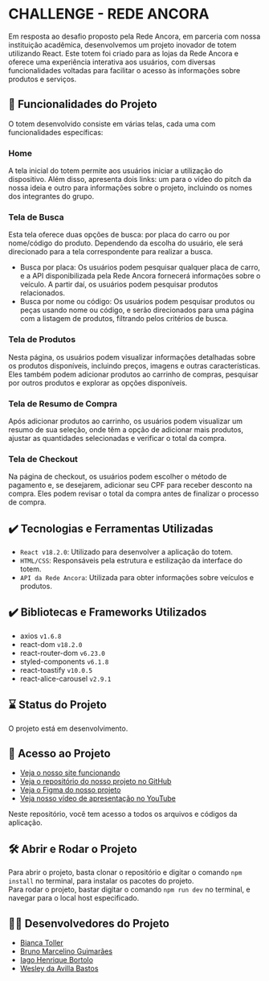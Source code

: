 # CHALLENGE - REDE ANCORA

Em resposta ao desafio proposto pela Rede Ancora, em parceria com nossa instituição acadêmica, desenvolvemos um projeto inovador de totem utilizando React. Este totem foi criado para as lojas da Rede Ancora e oferece uma experiência interativa aos usuários, com diversas funcionalidades voltadas para facilitar o acesso às informações sobre produtos e serviços.

## 🔨 Funcionalidades do Projeto

O totem desenvolvido consiste em várias telas, cada uma com funcionalidades específicas:

### Home

A tela inicial do totem permite aos usuários iniciar a utilização do dispositivo. Além disso, apresenta dois links: um para o vídeo do pitch da nossa ideia e outro para informações sobre o projeto, incluindo os nomes dos integrantes do grupo.

### Tela de Busca

Esta tela oferece duas opções de busca: por placa do carro ou por nome/código do produto. Dependendo da escolha do usuário, ele será direcionado para a tela correspondente para realizar a busca.

- Busca por placa: Os usuários podem pesquisar qualquer placa de carro, e a API disponibilizada pela Rede Ancora fornecerá informações sobre o veículo. A partir daí, os usuários podem pesquisar produtos relacionados.
- Busca por nome ou código: Os usuários podem pesquisar produtos ou peças usando nome ou código, e serão direcionados para uma página com a listagem de produtos, filtrando pelos critérios de busca.

### Tela de Produtos

Nesta página, os usuários podem visualizar informações detalhadas sobre os produtos disponíveis, incluindo preços, imagens e outras características. Eles também podem adicionar produtos ao carrinho de compras, pesquisar por outros produtos e explorar as opções disponíveis.

### Tela de Resumo de Compra

Após adicionar produtos ao carrinho, os usuários podem visualizar um resumo de sua seleção, onde têm a opção de adicionar mais produtos, ajustar as quantidades selecionadas e verificar o total da compra.

### Tela de Checkout

Na página de checkout, os usuários podem escolher o método de pagamento e, se desejarem, adicionar seu CPF para receber desconto na compra. Eles podem revisar o total da compra antes de finalizar o processo de compra.

## ✔️ Tecnologias e Ferramentas Utilizadas

- `React v18.2.0`: Utilizado para desenvolver a aplicação do totem.
- `HTML/CSS`: Responsáveis pela estrutura e estilização da interface do totem.
- `API da Rede Ancora`: Utilizada para obter informações sobre veículos e produtos.

## ✔️ Bibliotecas e Frameworks Utilizados

- axios `v1.6.8`
- react-dom `v18.2.0`
- react-router-dom `v6.23.0`
- styled-components `v6.1.8`
- react-toastify `v10.0.5`
- react-alice-carousel `v2.9.1`

## ⌛ Status do Projeto

O projeto está em desenvolvimento.

## 📁 Acesso ao Projeto

- [Veja o nosso site funcionando](#)
- [Veja o repositório do nosso projeto no GitHub](https://github.com/bitoller/challenge-rede-ancora-react)
- [Veja o Figma do nosso projeto](https://www.figma.com/file/2yI8xaVutkugIciWQLabzG/Untitled?type=design&node-id=0%3A1&mode=design&t=l31HxmxWsfYQZTxn-1)
- [Veja nosso vídeo de apresentação no YouTube](https://youtu.be/L3Ne_vstIF8?si=tIW6EG8xmIJj3OSw)

Neste repositório, você tem acesso a todos os arquivos e códigos da aplicação.<br/>

## 🛠️ Abrir e Rodar o Projeto

Para abrir o projeto, basta clonar o repositório e digitar o comando `npm install` no terminal, para instalar os pacotes do projeto.<br/>
Para rodar o projeto, bastar digitar o comando `npm run dev` no terminal, e navegar para o local host especificado.

## 👩‍💻 Desenvolvedores do Projeto

- <a href="https://www.linkedin.com/in/bianca-toller" target="_blank">Bianca Toller</a>
- <a href="https://www.linkedin.com/in/bruno-marc" target="_blank">Bruno Marcelino Guimarães</a>
- <a href="https://www.linkedin.com/in/iago-bortolo" target="_blank">Iago Henrique Bortolo</a>
- <a href="https://www.linkedin.com/in/wesley-bastos" target="_blank">Wesley da Avilla Bastos</a>

